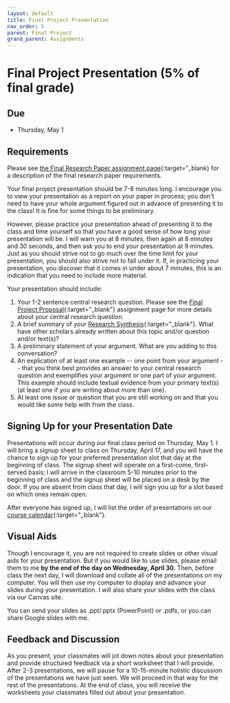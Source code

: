 ```yaml
---
layout: default
title: Final Project Presentation
nav_order: 5
parent: Final Project
grand_parent: Assignments
---
```

# Final Project Presentation (5% of final grade)
## Due
- Thursday, May 1

## Requirements
Please see [the Final Research Paper assignment page](https://lindsaythomas.net/engl4771s25/assignments/final-project/paper.html){:target="_blank} for a description of the final research paper requirements.

Your final project presentation should be 7-8 minutes long. I encourage you to view your presentation as a report on your paper in process; you don't need to have your whole argument figured out in advance of presenting it to the class! It is fine for some things to be preliminary.

However, please practice your presentation ahead of presenting it to the class and time yourself so that you have a good sense of how long your presentation will be. I will warn you at 8 minutes, then again at 8 minutes and 30 seconds, and then ask you to end your presentation at 9 minutes. Just as you should strive not to go much over the time limit for your presentation, you should also strive not to fall under it. If, in practicing your presentation, you discover that it comes in under about 7 minutes, this is an indication that you need to include more material.

Your presentation should include:
1. Your 1-2 sentence central research question. Please see the [Final Project Proposal](https://lindsaythomas.net/engl4771s25/assignments/final-project/proposal.html#formulating-your-central-research-question){:target="_blank"} assignment page for more details about your central research question.
2. A brief summary of your [Research Synthesis](https://lindsaythomas.net/engl4771s25/assignments/final-project/synthesis.html){:target="_blank"}. What have other scholars already written about this topic and/or question and/or text(s)?
3. A preliminary statement of your argument. What are *you* adding to this conversation?
4. An explication of at least one example -- one point from your argument -- that you think best provides an answer to your central research question and exemplifies your argument or one part of your argument. This example should include textual evidence from your primary text(s) (at least one if you are writing about more than one).
5. At least one issue or question that you are still working on and that you would like some help with from the class.

## Signing Up for your Presentation Date
Presentations will occur during our final class period on Thursday, May 1. I will bring a signup sheet to class on Thursday, April 17, and you will have the chance to sign up for your preferred presentation slot that day at the beginning of class. The signup sheet will operate on a first-come, first-served basis; I will arrive in the classroom 5-10 minutes prior to the beginning of class and the signup sheet will be placed on a desk by the door. If you are absent from class that day, I will sign you up for a slot based on which ones remain open.

After everyone has signed up, I will list the order of presentations on our [course calendar](https://lindsaythomas.net/engl4771s25/calendar.html){:target="_blank"}.

## Visual Aids
Though I encourage it, you are not required to create slides or other visual aids for your presentation. But if you would like to use slides, please email them to me **by the end of the day on Wednesday, April 30.** Then, before class the next day, I will download and collate all of the presentations on my computer. You will then use my computer to display and advance your slides during your presentation. I will also share your slides with the class via our Canvas site.

You can send your slides as .ppt/.pptx (PowerPoint) or .pdfs, or you can share Google slides with me.

## Feedback and Discussion
As you present, your classmates will jot down notes about your presentation and provide structured feedback via a short worksheet that I will provide. After 2-3 presentations, we will pause for a 10-15-minute holistic discussion of the presentations we have just seen. We will proceed in that way for the rest of the presentations. At the end of class, you will receive the worksheets your classmates filled out about your presentation.
